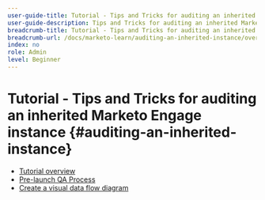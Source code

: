 ```yaml
---
user-guide-title: Tutorial - Tips and Tricks for auditing an inherited Marketo Engage instance 
user-guide-description: Tips and Tricks for auditing an inherited Marketo Engage instance
breadcrumb-title: Tutorial - Tips and Tricks for auditing an inherited Marketo Engage instance 
breadcrumb-url: /docs/marketo-learn/auditing-an-inherited-instance/overview.html
index: no
role: Admin
level: Beginner
---
```


# Tutorial - Tips and Tricks for auditing an inherited Marketo Engage instance {#auditing-an-inherited-instance}

+ [Tutorial overview](/help/tutorial-inherited-instance/overview.md)
+ [Pre-launch QA Process](/help/tutorial-inherited-instance/essential-program-pre-launch-qa.md)
+ [Create a visual data flow diagram](/help/tutorial-inherited-instance/create-a-visual-data-flow-diagram.md)
  